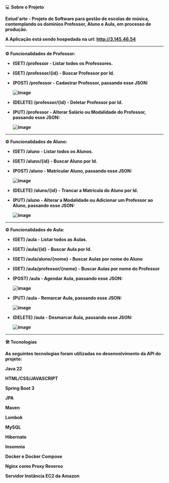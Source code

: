 💻 <b>Sobre o Projeto

Estud'arte - Projeto de Software para gestão de escolas de música, contemplando os domínios Professor, Aluno e Aula, em processo de produção.

A Aplicação está sendo hospedada na url: http://3.145.46.54


----------------------------------------------------------------------------------
⚙️ <B>Funcionalidades de Professor:

-  (GET) /professor - Listar todos os Professores.
-  (GET) /professor/{id} - Buscar Professor por Id.
-  (POST) /professor - Cadastrar Professor, passando esse JSON:

      ![image](https://github.com/user-attachments/assets/fd90f63e-8d88-48d6-a137-392997f99846)

- (DELETE) /professor/{id} - Deletar Professor por Id.
- (PUT) /professor - Alterar Salário ou Modalidade do Professor, passando esse JSON:

  ![image](https://github.com/user-attachments/assets/d3892053-4083-4c66-af25-032dff79a77a)

----------------------------------------------------------------------------------
⚙️ <B>Funcionalidades de Aluno:

-  (GET) /aluno - Listar todos os Alunos.
-  (GET) /aluno/{id} - Buscar Aluno por Id.
-  (POST) /aluno - Matricular Aluno, passando esse JSON:
  
      ![image](https://github.com/user-attachments/assets/352aa244-bb91-4a9f-bf60-0fe5fceff9e2)

- (DELETE) /aluno/{id} - Trancar a Matrícula do Aluno por Id.
- (PUT) /aluno - Alterar a Modalidade ou Adicionar um Professor ao Aluno, passando esse JSON:

  ![image](https://github.com/user-attachments/assets/3318389d-b037-4a2e-a943-60ac36ab7228)

----------------------------------------------------------------------------------
⚙️ <B>Funcionalidades de Aula:

-  (GET) /aula - Listar todos as Aulas.
-  (GET) /aula/{id} - Buscar Aula por Id.
-  (GET) /aula/aluno/{nome} - Buscar Aulas por nome do Aluno
-  (GET) /aula/professor/{nome} - Buscar Aulas por nome do Professor
-  (POST) /aula - Agendar Aula, passando esse JSON:

   ![image](https://github.com/user-attachments/assets/96ad43c7-0a3c-4070-ae3a-665bf5620d5b)

- (PUT) /aula - Remarcar Aula, passando esse JSON:

  ![image](https://github.com/user-attachments/assets/b41f519e-4ece-46ce-b042-82854413ae3d)

- (DELETE) /aula - Desmarcar Aula, passando esse JSON:

  ![image](https://github.com/user-attachments/assets/9319e650-bad5-430d-b97d-c8e5540f623a)


----------------------------------------------------------------------------------
🛠 Tecnologias


As seguintes tecnologias foram utilizadas no desenvolvimento da API do projeto:


Java 22

HTML/CSS/JAVASCRIPT

Spring Boot 3

JPA

Maven

Lombok

MySQL

Hibernate

Insomnia

Docker e Docker Compose

Nginx como Proxy Reverso

Servidor Instância EC2 da Amazon
